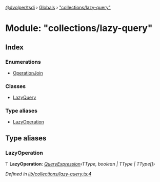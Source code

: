 [@dvolper/tsdi](../README.md) › [Globals](../globals.md) › ["collections/lazy-query"](_collections_lazy_query_.md)

# Module: "collections/lazy-query"

## Index

### Enumerations

* [OperationJoin](../enums/_collections_lazy_query_.operationjoin.md)

### Classes

* [LazyQuery](../classes/_collections_lazy_query_.lazyquery.md)

### Type aliases

* [LazyOperation](_collections_lazy_query_.md#lazyoperation)

## Type aliases

###  LazyOperation

Ƭ **LazyOperation**: *[QueryExpression](_collections_query_expression_.md#queryexpression)‹TType, boolean | TType | TType[]›*

*Defined in [lib/collections/lazy-query.ts:4](https://github.com/DavidVollmers/typescript-dependency-injection/blob/7e05792/packages/tsdi/lib/collections/lazy-query.ts#L4)*
